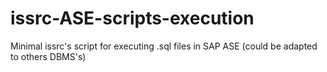 # issrc-ASE-scripts-execution
Minimal issrc's script for executing .sql files in SAP ASE (could be adapted to others DBMS's)
